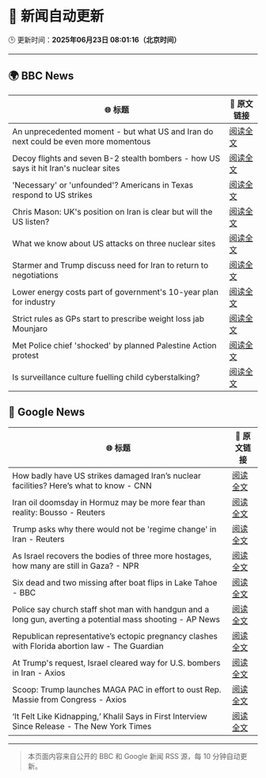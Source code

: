# 🧠 新闻自动更新

🕒 更新时间：**2025年06月23日 08:01:16（北京时间）**

---

## 🌍 BBC News

| 🌐 标题 | 🔗 原文链接 |
|--------|-------------|
| An unprecedented moment - but what US and Iran do next could be even more momentous | [阅读全文](https://www.bbc.com/news/articles/cy0w94yj68xo) |
| Decoy flights and seven B-2 stealth bombers - how US says it hit Iran's nuclear sites | [阅读全文](https://www.bbc.com/news/articles/cew0x7159edo) |
| 'Necessary' or 'unfounded'? Americans in Texas respond to US strikes | [阅读全文](https://www.bbc.com/news/videos/c07dg04ke45o) |
| Chris Mason: UK's position on Iran is clear but will the US listen? | [阅读全文](https://www.bbc.com/news/articles/cwyep25p5d0o) |
| What we know about US attacks on three nuclear sites | [阅读全文](https://www.bbc.com/news/articles/cvg9r4q99g4o) |
| Starmer and Trump discuss need for Iran to return to negotiations | [阅读全文](https://www.bbc.com/news/articles/cq53l41gl8jo) |
| Lower energy costs part of government's 10-year plan for industry | [阅读全文](https://www.bbc.com/news/articles/c1ljnrrmd7jo) |
| Strict rules as GPs start to prescribe weight loss jab Mounjaro | [阅读全文](https://www.bbc.com/news/articles/cglz4xyk7w9o) |
| Met Police chief 'shocked' by planned Palestine Action protest | [阅读全文](https://www.bbc.com/news/articles/c79q1jv8p24o) |
| Is surveillance culture fuelling child cyberstalking? | [阅读全文](https://www.bbc.com/news/articles/cz63dej812qo) |

## 📰 Google News

| 🌐 标题 | 🔗 原文链接 |
|--------|-------------|
| How badly have US strikes damaged Iran’s nuclear facilities? Here’s what to know - CNN | [阅读全文](https://news.google.com/rss/articles/CBMihAFBVV95cUxOYWhYUGJYSEVLTG5pcVpOaWtqQU90RTF1bWV6aFFiWkxaR3EwS3BqR3dUbm54QUJwb3hLa1VJRFRTTFBqc2FITmR3Z09sRnZBNFhXNnFfWjFzNmltaVYzemdRMkFHNk9kZ3JUaEx0cU5QLTFyWEdsSEV5c1hZZS1nSXZkS1XSAYoBQVVfeXFMTjU2ektiOHlyNFk1UG1pSWUxSVpuN3FkSE5xLXQ0bHk1NDlBV3AtczNsVXZ1ajJCZE1OWGk2WWdwVVFObm1vOU9RWnlfalpTeU82Ni1zVWdwcjB5YlJqdDFFRnlPUHI4Uml2V1VscV8zRVMxVE9PbElicTk5MDBQNl80RDFNeHFWY0RB?oc=5) |
| Iran oil doomsday in Hormuz may be more fear than reality: Bousso - Reuters | [阅读全文](https://news.google.com/rss/articles/CBMiuAFBVV95cUxPODRDTVdjOGIxQzFZZnpKYkhlaHlOWGRCZVFPdFJ1MjBRYU5GQWtrYW1qcHROeEVOcHl4Smcwd0wwdHFjcnhqb1hESFBUVmdya3paVklPVVdPckpLeU9FYTlzSEV6OUJic0Zidkd0SDFEWlI4ZjM2eU1MQllmTTBicVU5LWpsY0pRQ2JGM3gzaU1DRUJicUllSnRXQUlXSE1RN2JCZmloTS11VUdoT0w3R3NuNVliU094?oc=5) |
| Trump asks why there would not be 'regime change' in Iran - Reuters | [阅读全文](https://news.google.com/rss/articles/CBMimgFBVV95cUxOTFQyalkxd1BubmlkOU1pWEEtS01MeHB3eHdJLW56Y3NKYnVTSzJUcVc1dVc4TngzT1RBM0JGN21oVGxXdDU5WlZ2Q0RPUFh3WnIzb3dwaExZdU5EQ0JxY3pBWllXYnUtVnJpa3ZFWERIZGtVQzdaSndULWNXVjBzZldJVi1rT1dIVzRGSW5OaF9yc1ZXMGFMTHhn?oc=5) |
| As Israel recovers the bodies of three more hostages, how many are still in Gaza? - NPR | [阅读全文](https://news.google.com/rss/articles/CBMiwgFBVV95cUxOZVYtVjZTNF9TSWdRSW5kN3d2LWxjSFlNaEJsQ21IWi1nLV9kb2ttU3lnaVlJVDF5NDNrMVNVQ0RZVWRaRkJpN2JGY0F3ZUFMSkJJQjJCRm40TTY2ZHpNa0kxcVpBQUotaEk3OGxIVmlGQ2xxSUtpNXZUVURZRUVoWm1jRnh5TC1NRE43R0lEZ0dWMFhnRVh6cVNMNmRGMzhobV9FclRNQkk3TWl4OWtDc0ljYVU4cmlCYUpyTnR2cG9sdw?oc=5) |
| Six dead and two missing after boat flips in Lake Tahoe - BBC | [阅读全文](https://news.google.com/rss/articles/CBMiWkFVX3lxTE5BNVBzSEowajJXZGpDT0hWR3VjTE96cFBXeGZYVVY0YXFtWWczYm4tbVhsQlUzdkhLY1l0STk1enpOR3hLWHphbDlWZG5FRmtlVm1ScEJfaDU1d9IBX0FVX3lxTE5JZElPUWJRLWZCel9zcHVjWjg4UGVQY1BJRXE5STRYRDNRSmltMEVxVTFXM1VBUVFrV3dMeWkzQkR1ak10dTZtT2x5LTNEOEtkTWhDaTJ1ZVFlVFQ3c09n?oc=5) |
| Police say church staff shot man with handgun and a long gun, averting a potential mass shooting - AP News | [阅读全文](https://news.google.com/rss/articles/CBMilAFBVV95cUxOZG5TQkR4cTNYRWxHb1AxM1lXX3NVMm5wM3ZNSFoydUpUSDNYaDBrelVwSHdNb1liaHBmaktjN2xEUFNsV2NOOTlTOWNhbjVXQlowdG5iT2lFeU01RFVqak43QVRsM2Z5QXpwSTdCTTdZMU5uQUZTUlFNWUp2V1JOcTNEUWthOUhib2xqRDhoT3J2cF9j?oc=5) |
| Republican representative’s ectopic pregnancy clashes with Florida abortion law - The Guardian | [阅读全文](https://news.google.com/rss/articles/CBMirgFBVV95cUxNa25Mcm04NHBRUkpZeDdCSzg3SUtOMlFiVW52c3pnWEZjVjBoeTVDdGFmRFRXeHNFUWZodm5MY05ZX2c4OGt4Wk53RE0tam55SGRRREMwS3hEQ3FPcmNCNW1lbTY2bDlhejg4LWZSTU5fVEdNclEtdWZQQXNVdm5ITWJpLXJfbzJZRGlFTTNwQVRyQ3NyQzY1TTJaNTVONnhYaUVEcDk5V0VKeFZvWXc?oc=5) |
| At Trump's request, Israel cleared way for U.S. bombers in Iran - Axios | [阅读全文](https://news.google.com/rss/articles/CBMie0FVX3lxTE1LTmJvc0tPZ0t1NjBVOUN0ZFU1c19uU0c5S082N3daR1cxTnV6UFd2cHJTWE9PeWVWNHVPU2ItRjFvMFltRGZMV2UtdElTdTdhR0VoZ1hVLTJPUmQzYnRTRnltbEdubjRlNlpabTJvMmE0bHhNR2RhV3ZVcw?oc=5) |
| Scoop: Trump launches MAGA PAC in effort to oust Rep. Massie from Congress - Axios | [阅读全文](https://news.google.com/rss/articles/CBMia0FVX3lxTE8xSG50ZXVKZHhyNnVnRExMUDJsblVXbW1CSTdnb3FqQV9tZHpQM3A4MTVGc2Q2Rl9pbmJEd3NXOVlfVkpmRDdDalBCWElmbjBOTnVFN0RHQkhWWmN3MG5hZlhtSHZ3c0VpUFo4?oc=5) |
| ‘It Felt Like Kidnapping,’ Khalil Says in First Interview Since Release - The New York Times | [阅读全文](https://news.google.com/rss/articles/CBMihgFBVV95cUxQXzF2LUFJTFhkdmVERm1MYW5Dc3J0enR3UlpIS3E5TTN3STB1ekk0NGlsWmhYWmoyMjFSbU95d1A0QlpsWDVWVVlXYUF2VVg1UUdLdEtaUEk1ZkZRUGxNWkxGYXcyMDdidS1ManlLSTI4Wm9uY04yUkNrOWZmcGZ2a1JvVTlxUQ?oc=5) |

---
> 本页面内容来自公开的 BBC 和 Google 新闻 RSS 源，每 10 分钟自动更新。